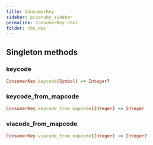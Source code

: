 ```yaml
---
title: ConsumerKey
sidebar: picoruby_sidebar
permalink: ConsumerKey.html
folder: rbs_doc
---
```

## Singleton methods
### keycode

```ruby
ConsumerKey.keycode(Symbol) -> Integer?
```
### keycode_from_mapcode

```ruby
ConsumerKey.keycode_from_mapcode(Integer) -> Integer
```
### viacode_from_mapcode

```ruby
ConsumerKey.viacode_from_mapcode(Integer) -> Integer?
```
